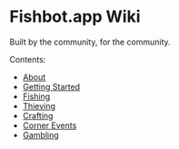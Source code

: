 
# Fishbot.app Wiki #

Built by the community, for the community.

Contents:
- [About](./About.md)
- [Getting Started](./GettingStarted.md)
- [Fishing](./Fishing/README.md)
- [Thieving](./Thieving/README.md)
- [Crafting](./Crafting/README.md)
- [Corner Events](./CornerEvents/README.md)
- [Gambling](./Gambling/README.md)
